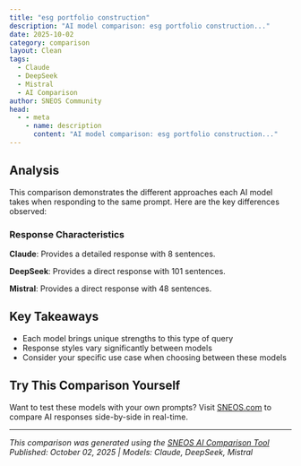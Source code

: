 ```yaml
---
title: "esg portfolio construction"
description: "AI model comparison: esg portfolio construction..."
date: 2025-10-02
category: comparison
layout: Clean
tags:
  - Claude
  - DeepSeek
  - Mistral
  - AI Comparison
author: SNEOS Community
head:
  - - meta
    - name: description
      content: "AI model comparison: esg portfolio construction..."
---
```


<ChatComparison
  title="esg portfolio construction"
  prompt="esg portfolio construction"
  :responses='{"Claude": "# ESG Portfolio Construction: A Comprehensive Guide\n\n## Overview\nESG (Environmental, Social, Governance) portfolio construction integrates sustainability criteria with financial objectives to create investment portfolios that align with responsible investing principles.\n\n## Core ESG Approaches\n\n### 1. **Negative/Exclusionary Screening**\n- Exclude companies/sectors based on ESG criteria\n- Common exclusions: tobacco, weapons, fossil fuels\n- Simplest ESG implementation method\n\n### 2. **Positive/Best-in-Class Screening**\n- Select companies with highest ESG scores within sectors\n- Maintains sector diversification\n- Focuses on ESG leaders\n\n### 3. **ESG Integration**\n- Incorporate ESG factors into fundamental analysis\n- Weight ESG alongside financial metrics\n- More nuanced approach to valuation\n\n### 4. **Thematic Investing**\n- Target specific sustainability themes\n- Examples: clean energy, water scarcity, sustainable agriculture\n- Higher concentration risk\n\n## Portfolio Construction Process\n\n### Step 1: Define ESG Objectives\n\u0060\u0060\u0060\nInvestment Goals:\n\u251C\u2500\u2500 Financial returns expectations\n\u251C\u2500\u2500 ESG priority areas (E, S, or G focus)\n\u251C\u2500\u2500 Impact measurement targets\n\u2514\u2500\u2500 Risk tolerance parameters\n\u0060\u0060\u0060\n\n### Step 2: ESG Data Integration\n- **Rating Providers**: MSCI, Sustainalytics, Refinitiv\n- **Metrics Selection**: Material ESG factors by sector\n- **Data Quality**: Verify coverage and methodology\n- **Scoring Methodology**: Standardize across providers\n\n### Step 3: Universe Construction\n\u0060\u0060\u0060\nInvestment Universe:\n\u251C\u2500\u2500 Start with broad market index\n\u251C\u2500\u2500 Apply ESG screens/filters\n\u251C\u2500\u2500 Ensure sufficient diversification\n\u2514\u2500\u2500 Maintain liquidity requirements\n\u0060\u0060\u0060\n\n### Step 4: Optimization Framework\n\n#### Traditional Mean-Variance \u002B ESG:\n- **Objective Function**: Maximize (Return - \u03BB\u00D7Risk \u002B \u03B1\u00D7ESG_Score)\n- **Constraints**: \n - Sector limits\n - ESG minimum thresholds\n - Tracking error bounds\n - Position size limits\n\n#### Multi-Objective Optimization:\n- Balance return, risk, and ESG simultaneously\n- Pareto efficiency frontier\n- Trade-off analysis\n\n## Key Considerations\n\n### **Data Challenges**\n- **Coverage gaps** in emerging markets\n- **Methodology differences** across providers\n- **Backward-looking** nature of many metrics\n- **Sector bias** in scoring systems\n\n### **Performance Implications**\n- Potential tracking error vs benchmarks\n- Sector concentration risks\n- Small-cap underrepresentation\n- Geographic tilts\n\n### **Risk Management**\n- Monitor active risk exposures\n- ESG momentum and reversal patterns\n- Correlation changes during stress periods\n- Liquidity considerations in ESG-focused securities\n\n## Implementation Strategies\n\n### 1. **Tilting Approach**\n\u0060\u0060\u0060python\n# Conceptual framework\nESG_Weight = Base_Weight \u00D7 (1 \u002B \u03B1 \u00D7 ESG_Score_Normalized)\n\u0060\u0060\u0060\n- Overweight high ESG performers\n- Underweight low ESG performers\n- Maintains broad diversification\n\n### 2. **Optimization-Based**\n- Quantitative optimization with ESG constraints\n- Multi-factor risk models\n- Regular rebalancing protocols\n\n### 3. **Rules-Based**\n- Systematic screening criteria\n- Transparent methodology\n- Lower implementation costs\n\n## Measuring Success\n\n### Financial Metrics\n- Risk-adjusted returns (Sharpe ratio, Information ratio)\n- Tracking error vs benchmark\n- Maximum drawdown\n- Factor exposures\n\n### ESG Metrics\n- Portfolio ESG score vs benchmark\n- Carbon footprint reduction\n- Controversy score improvements\n- SDG alignment measures\n\n## Best Practices\n\n### **Governance**\n- Clear ESG policy documentation\n- Regular methodology reviews\n- Stakeholder engagement protocols\n- Proxy voting alignment\n\n### **Monitoring**\n- Monthly ESG scoring updates\n- Quarterly performance attribution\n- Annual methodology assessment\n- Continuous data quality checks\n\n### **Reporting**\n- Transparent ESG methodology disclosure\n- Impact measurement reporting\n- Performance attribution analysis\n- Stakeholder communication\n\n## Emerging Trends\n\n### **Climate Integration**\n- Paris Agreement alignment\n- Climate scenario analysis\n- Transition risk assessment\n- Physical risk modeling\n\n### **Impact Measurement**\n- Outcome-based metrics\n- Real-world impact tracking\n- SDG contribution measurement\n- Theory of change frameworks\n\n### **Technology Integration**\n- AI for ESG data processing", "DeepSeek": "Of course. Constructing an ESG (Environmental, Social, and Governance) portfolio is a systematic process that integrates personal values and financial goals with rigorous investment analysis. It\u0027s more than just excluding \u0022sin stocks\u0022; it\u0027s about building a resilient portfolio for the future.\n\nHere is a comprehensive guide to ESG portfolio construction, broken down into key steps.\n\n### Step 1: Define Your \u0022Why\u0022 and Set Objectives\nBefore selecting a single stock, clarify your intentions. ESG means different things to different people.\n\n* **Values-Alignment:** Is your primary goal to avoid companies conflicting with your morals (e.g., tobacco, weapons, fossil fuels)?\n* **Impact Investing:** Do you want your capital to actively generate positive, measurable social or environmental impact alongside a financial return?\n* **Risk Mitigation:** Are you focused on how strong ESG practices can make companies more resilient to future regulations, climate risks, and governance scandals?\n* **Financial Outperformance:** Do you believe that sustainable companies are better long-term investments?\n\nMost investors have a blend of these motivations. Defining your primary driver will guide every subsequent decision.\n\n### Step 2: Choose Your ESG Implementation Strategy\nThere are several core methods to integrate ESG into your portfolio. You can use one or a combination of them.\n\n| Strategy | Description | Pros | Cons |\n| :--- | :--- | :--- | :--- |\n| **Negative/Exclusionary Screening** | Excluding specific sectors, companies, or practices based on ESG criteria. | Simple, clear, directly aligns with values. | Can reduce diversification; may not address all ESG issues. |\n| **Positive/Best-in-Class Screening** | Actively selecting companies or sectors that lead in ESG performance relative to their peers. | Focuses on leaders, encourages improvement, can identify innovative firms. | \u0022Lesser evil\u0022 problem; a leader in a poor industry may still have risks. |\n| **ESG Integration** | Systematically including ESG factors into traditional financial analysis to assess risk and return. | Aims to improve risk-adjusted returns, holistic view. | Relies on quality of ESG data; can be complex. |\n| **Impact Investing** | Targeting investments specifically aimed at generating positive, measurable social/environmental impact. | Direct, tangible outcomes. | Often higher risk, less liquidity, smaller universe of options. |\n| **Thematic Investing** | Investing in themes or trends related to sustainability (e.g., clean energy, water scarcity, sustainable agriculture). | Targets long-term macro trends, high conviction. | Can be volatile and concentrated. |\n| **Shareholder Engagement** | Using your power as a shareholder to influence corporate behavior through dialogue and proxy voting. | Drives real-world change from within. | Requires significant ownership; often done through active fund managers. |\n\n### Step 3: Asset Allocation and Diversification\nThis is the core of any portfolio construction. Your ESG approach must be applied within a sensible asset allocation framework.\n\n* **Equity:** The most common area for ESG focus. You can use ESG-focused ETFs, mutual funds, or individual stocks.\n* **Fixed Income:** Green bonds, social bonds, and sustainability-linked bonds are growing rapidly. ESG factors are also used to assess sovereign and corporate bond risk.\n* **Alternatives:** Includes impact real estate, green infrastructure, and private equity funds with an ESG mandate. These are typically for more sophisticated investors.\n* **Cash \u0026 Equivalents:** Even cash can be placed in banks or funds with strong ESG policies.\n\n**Key Principle:** Do not sacrifice diversification for the sake of ESG purity. A poorly diversified portfolio is a major risk.\n\n### Step 4: Security Selection \u0026 Due Diligence\nThis is where you put your strategy into action.\n\n**A. Using ESG Funds (ETFs and Mutual Funds):**\nThis is the most accessible path for most investors.\n* **Scrutinize the Index:** What methodology does the underlying index use? (e.g., MSCI, FTSE Russell, S\u0026P DJI).\n* **Analyze the Holdings:** Don\u0027t just trust the label. Look at the top 10 holdings. Do you see companies you were trying to avoid?\n* **Check the ESG Score:** Most funds publish an average ESG rating. Compare it to a broad market fund.\n* **Understand the Strategy:** Is it an exclusionary fund, a best-in-class fund, or a thematic fund?\n* **Costs:** Compare the Expense Ratios (ER) with non-ESG equivalents.\n\n*Examples of popular ESG ETF categories:*\n* **Broad Market ESG:** ESGU (iShares MSCI USA ESG Select ETF), SUSL (iShares ESG MSCI USA Leaders ETF)\n* **Fossil Fuel Free:** SPYX (SPDR S\u0026P 500 Fossil Fuel Reserves Free ETF)\n* **Thematic:** ICLN (iShares Global Clean Energy ETF), FAN (Global Wind Energy ETF)\n\n**B. Selecting Individual Stocks:**\nThis requires more work but offers greater control.\n* **Use ESG Data Providers:** Leverage ratings from **MSCI, Sustainalytics, Refinitiv, and ISS ESG**. These provide detailed scores on E, S, and G pillars.\n* **Read Sustainability Reports:** Look for a company\u0027s own reporting (often aligned with SASB, TCFD, or GRI standards).\n* **Look for Greenwashing Flags:** Vague language, a focus on minor initiatives while ignoring core business impacts, and a disconnect between sustainability reports and actual news headlines.\n\n### Step 5: Portfolio Monitoring and Rebalancing\nAn ESG portfolio is not a \u0022set-it-and-forget-it\u0022 investment.\n\n* **Monitor ESG Performance:** Are the companies/funds maintaining their ESG standards? Have any been involved in new controversies?\n* **Rebalance Regularly:** Just like any portfolio, rebalance back to your target asset allocation to manage risk. Sell assets that have appreciated and buy those that have underperformed.\n* **Engage (if possible):** If you own shares directly or through an active fund manager, support shareholder resolutions on key ESG issues.\n\n### Common Challenges \u0026 Pitfalls\n\n1. **Greenwashing:** This is the biggest risk. Companies and funds overstate their ESG credentials. Rigorous due diligence is the only antidote.\n2. **Data Inconsistency:** Different rating agencies (MSCI vs. Sustainalytics) often give the same company very different scores because they use different methodologies. Use multiple sources.\n3. **Trade-offs:** There is often a tension between:\n * **Purity vs. Diversification:** Excluding entire sectors can create concentrated, risky portfolios.\n * **Values vs. Returns:** In the short term, excluding a profitable but non-ESG company may impact returns. (The long-term evidence on this is mixed, with many studies showing ESG portfolios can perform equally well or better).\n4. **Cost:** ESG funds can have slightly higher expense ratios than their plain-vanilla counterparts, though this gap is narrowing.\n\n### A Simple Example ESG Portfolio (for illustration)\n\n| Asset Class | Allocation | Example ESG Fund / Security | Rationale |\n| :--- | :--- | :--- | :--- |\n| **U.S. Large Cap Equity** | 40% | **ESGU** (iShares ESG Aware MSCI USA ETF) | Broad, core U.S. holding with ESG screening. |\n| **International Equity** | 30% | **VSGX** (Vanguard ESG International Stock ETF) | Diversified international exposure with ESG criteria. |\n| **Fixed Income** | 20% | **BGRN** (iShares USD Green Bond ETF) | Provides income and stability while funding environmental projects. |\n| **Thematic/Satellite** | 10% | **ICLN** (iShares Global Clean Energy ETF) | Higher-growth potential, focused on the clean energy transition. |\n| **Total** | **100%** | | |\n\n**Disclaimer:** This is a simplified example, not personal investment advice. Your own portfolio should be tailored to your risk tolerance, time horizon, and specific ESG goals.\n\n### Conclusion\nBuilding an ESG portfolio is a powerful way to align your investments with your worldview. By following a structured process\u2014**defining your goals, choosing a strategy, maintaining diversification, conducting deep due diligence, and monitoring actively**\u2014you can construct a portfolio that is both principled and positioned for long-term financial success.", "Mistral": "Constructing an ESG (Environmental, Social, and Governance) portfolio involves integrating ESG factors into the investment decision-making process. Here are the key steps to build an ESG portfolio:\n\n### 1. Define Objectives and Criteria\n- **Investment Goals**: Determine your financial objectives, such as capital appreciation, income generation, or capital preservation.\n- **ESG Goals**: Identify specific ESG criteria that align with your values and investment goals. This could include reducing carbon emissions, promoting social equity, or ensuring good corporate governance.\n\n### 2. Research and Data Collection\n- **ESG Ratings**: Use ESG ratings from providers like MSCI, Sustainalytics, or FTSE Russell to evaluate companies.\n- **Company Reports**: Review sustainability reports, annual reports, and other disclosures from companies.\n- **Third-Party Data**: Utilize data from NGOs, government agencies, and other third-party sources to assess ESG performance.\n\n### 3. Screening and Selection\n- **Negative Screening**: Exclude companies involved in controversial activities such as tobacco, weapons, or fossil fuels.\n- **Positive Screening**: Include companies that meet or exceed certain ESG criteria.\n- **Best-in-Class**: Select companies that are leaders in their industry based on ESG performance.\n- **Thematic Investing**: Focus on specific themes like renewable energy, sustainable agriculture, or gender equality.\n\n### 4. Portfolio Construction\n- **Diversification**: Ensure the portfolio is diversified across sectors, geographies, and asset classes to manage risk.\n- **Weighting**: Determine the weighting of each asset based on its ESG score and financial performance.\n- **Rebalancing**: Regularly review and rebalance the portfolio to maintain alignment with ESG and financial goals.\n\n### 5. Monitoring and Reporting\n- **Performance Tracking**: Monitor both financial and ESG performance regularly.\n- **Impact Reporting**: Provide transparent reporting on the ESG impact of the portfolio, including metrics like carbon footprint, social impact, and governance practices.\n- **Engagement**: Engage with companies to encourage better ESG practices through shareholder resolutions, proxy voting, and direct dialogue.\n\n### 6. Risk Management\n- **ESG Risks**: Identify and manage ESG-related risks, such as regulatory changes, reputational risks, and operational risks.\n- **Financial Risks**: Ensure the portfolio is resilient to financial risks, including market volatility, interest rate changes, and economic downturns.\n\n### 7. Continuous Improvement\n- **Feedback Loop**: Use performance data and stakeholder feedback to continuously improve the ESG integration process.\n- **Adaptability**: Stay informed about emerging ESG trends and regulatory changes to adapt the portfolio accordingly.\n\n### Tools and Resources\n- **ESG Ratings Providers**: MSCI, Sustainalytics, FTSE Russell, Morningstar.\n- **Sustainability Reports**: Company-specific reports and third-party assessments.\n- **Regulatory Frameworks**: UN Principles for Responsible Investment (PRI), Task Force on Climate-related Financial Disclosures (TCFD).\n\n### Example of ESG Portfolio Construction\n1. **Define Objectives**: Aim for a balanced portfolio with a focus on reducing carbon emissions and promoting gender equality.\n2. **Research**: Use MSCI ESG ratings and company sustainability reports.\n3. **Screening**: Exclude companies involved in fossil fuels and include companies with high ESG scores in renewable energy and gender equality.\n4. **Construction**: Diversify across sectors like technology, healthcare, and renewable energy. Weight assets based on ESG scores and financial performance.\n5. **Monitoring**: Track carbon footprint and gender diversity metrics. Engage with companies to improve ESG practices.\n6. **Risk Management**: Manage regulatory risks related to carbon emissions and financial risks from market volatility.\n7. **Improvement**: Regularly review and adapt the portfolio based on new data and emerging trends.\n\nBy following these steps, you can construct a well-rounded ESG portfolio that aligns with both financial and sustainability goals."}' 
  published-date="10:27"
/>

## Analysis

This comparison demonstrates the different approaches each AI model takes when responding to the same prompt. Here are the key differences observed:

### Response Characteristics

**Claude**: Provides a detailed response with 8 sentences. 

**DeepSeek**: Provides a direct response with 101 sentences. 

**Mistral**: Provides a direct response with 48 sentences. 

## Key Takeaways

- Each model brings unique strengths to this type of query
- Response styles vary significantly between models
- Consider your specific use case when choosing between these models

## Try This Comparison Yourself

Want to test these models with your own prompts? Visit [SNEOS.com](https://sneos.com) to compare AI responses side-by-side in real-time.

---

*This comparison was generated using the [SNEOS AI Comparison Tool](https://sneos.com)*
*Published: October 02, 2025 | Models: Claude, DeepSeek, Mistral*
